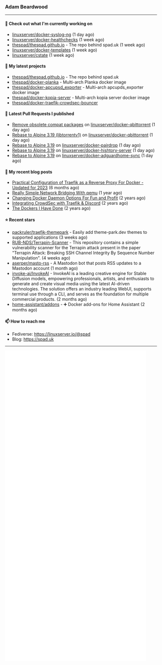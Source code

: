 ### Adam Beardwood
---
#### 👷 Check out what I'm currently working on

- [linuxserver/docker-syslog-ng](https://github.com/linuxserver/docker-syslog-ng) (1 day ago)
- [linuxserver/docker-healthchecks](https://github.com/linuxserver/docker-healthchecks) (1 week ago)
- [thespad/thespad.github.io](https://github.com/thespad/thespad.github.io) - The repo behind spad.uk (1 week ago)
- [linuxserver/docker-templates](https://github.com/linuxserver/docker-templates) (1 week ago)
- [linuxserver/cstate](https://github.com/linuxserver/cstate) (1 week ago)

#### 🌱 My latest projects

- [thespad/thespad.github.io](https://github.com/thespad/thespad.github.io) - The repo behind spad.uk
- [thespad/docker-planka](https://github.com/thespad/docker-planka) - Multi-arch Planka docker image
- [thespad/docker-apcupsd_exporter](https://github.com/thespad/docker-apcupsd_exporter) - Multi-arch apcupds_exporter docker image
- [thespad/docker-kopia-server](https://github.com/thespad/docker-kopia-server) - Multi-arch kopia server docker image 
- [thespad/docker-traefik-crowdsec-bouncer](https://github.com/thespad/docker-traefik-crowdsec-bouncer)

#### 🔨 Latest Pull Requests I published

- [Remove obsolete compat packages](https://github.com/linuxserver/docker-qbittorrent/pull/286) on [linuxserver/docker-qbittorrent](https://github.com/linuxserver/docker-qbittorrent) (1 day ago)
- [Rebase to Alpine 3.19 (libtorrentv1)](https://github.com/linuxserver/docker-qbittorrent/pull/285) on [linuxserver/docker-qbittorrent](https://github.com/linuxserver/docker-qbittorrent) (1 day ago)
- [Rebase to Alpine 3.19](https://github.com/linuxserver/docker-pairdrop/pull/12) on [linuxserver/docker-pairdrop](https://github.com/linuxserver/docker-pairdrop) (1 day ago)
- [Rebase to Alpine 3.19](https://github.com/linuxserver/docker-hishtory-server/pull/7) on [linuxserver/docker-hishtory-server](https://github.com/linuxserver/docker-hishtory-server) (1 day ago)
- [Rebase to Alpine 3.19](https://github.com/linuxserver/docker-adguardhome-sync/pull/13) on [linuxserver/docker-adguardhome-sync](https://github.com/linuxserver/docker-adguardhome-sync) (1 day ago)

#### 📜 My recent blog posts

- [Practical Configuration of Traefik as a Reverse Proxy For Docker - Updated for 2023](https://www.spad.uk/posts/practical-configuration-of-traefik-as-a-reverse-proxy-for-docker-updated-for-2023/) (6 months ago)
- [Really Simple Network Bridging With qemu](https://www.spad.uk/posts/really-simple-network-bridging-with-qemu/) (1 year ago)
- [Changing Docker Daemon Options For Fun and Profit](https://www.spad.uk/posts/changing-docker-daemon-options-for-fun-and-profit/) (2 years ago)
- [Integrating CrowdSec with Traefik &amp; Discord](https://www.spad.uk/posts/integrating-crowdsec-with-traefik-discord/) (2 years ago)
- [The Dockers I Have Done](https://www.spad.uk/posts/the-dockers-i-have-done/) (2 years ago)

#### ⭐ Recent stars

- [packruler/traefik-themepark](https://github.com/packruler/traefik-themepark) - Easily add theme-park.dev themes to supported applications (3 weeks ago)
- [RUB-NDS/Terrapin-Scanner](https://github.com/RUB-NDS/Terrapin-Scanner) - This repository contains a simple vulnerability scanner for the Terrapin attack present in the paper &#34;Terrapin Attack: Breaking SSH Channel Integrity By Sequence Number Manipulation&#34;. (4 weeks ago)
- [aserper/masto-rss](https://github.com/aserper/masto-rss) - A Mastodon bot that posts RSS updates to a Mastodon account (1 month ago)
- [invoke-ai/InvokeAI](https://github.com/invoke-ai/InvokeAI) - InvokeAI is a leading creative engine for Stable Diffusion models, empowering professionals, artists, and enthusiasts to generate and create visual media using the latest AI-driven technologies. The solution offers an industry leading WebUI, supports terminal use through a CLI, and serves as the foundation for multiple commercial products. (2 months ago)
- [home-assistant/addons](https://github.com/home-assistant/addons) - :heavy_plus_sign: Docker add-ons for Home Assistant (2 months ago)

#### 📫 How to reach me
- Fediverse: https://linuxserver.io/@spad
- Blog: https://spad.uk
---
<img src="https://raw.githubusercontent.com/thespad/thespad/main/github-metrics.svg">
